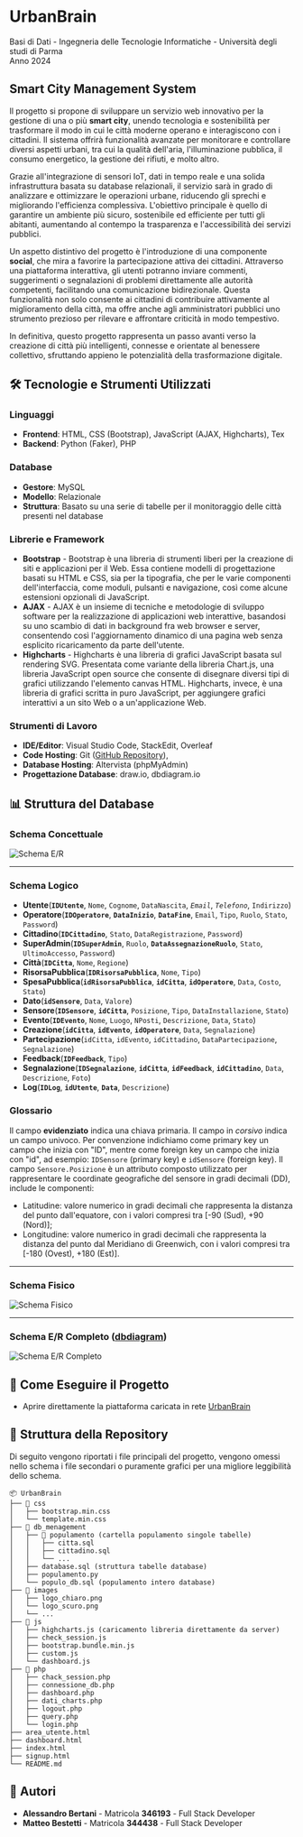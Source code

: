 # **UrbanBrain**

Basi di Dati - Ingegneria delle Tecnologie Informatiche - Università degli studi di Parma	
Anno 2024

## **Smart City Management System**

Il progetto si propone di sviluppare un servizio web innovativo per la gestione di una o più **smart city**, unendo tecnologia e sostenibilità per trasformare il modo in cui le città moderne operano e interagiscono con i cittadini. Il sistema offrirà funzionalità avanzate per monitorare e controllare diversi aspetti urbani, tra cui la qualità dell'aria, l'illuminazione pubblica, il consumo energetico, la gestione dei rifiuti, e molto altro.

Grazie all'integrazione di sensori IoT, dati in tempo reale e una solida infrastruttura basata su database relazionali, il servizio sarà in grado di analizzare e ottimizzare le operazioni urbane, riducendo gli sprechi e migliorando l'efficienza complessiva. L'obiettivo principale è quello di garantire un ambiente più sicuro, sostenibile ed efficiente per tutti gli abitanti, aumentando al contempo la trasparenza e l'accessibilità dei servizi pubblici.

Un aspetto distintivo del progetto è l'introduzione di una componente **social**, che mira a favorire la partecipazione attiva dei cittadini. Attraverso una piattaforma interattiva, gli utenti potranno inviare commenti, suggerimenti o segnalazioni di problemi direttamente alle autorità competenti, facilitando una comunicazione bidirezionale. Questa funzionalità non solo consente ai cittadini di contribuire attivamente al miglioramento della città, ma offre anche agli amministratori pubblici uno strumento prezioso per rilevare e affrontare criticità in modo tempestivo.

In definitiva, questo progetto rappresenta un passo avanti verso la creazione di città più intelligenti, connesse e orientate al benessere collettivo, sfruttando appieno le potenzialità della trasformazione digitale.

## 🛠️ **Tecnologie e Strumenti Utilizzati**

### **Linguaggi**

-   **Frontend**: HTML, CSS (Bootstrap), JavaScript (AJAX, Highcharts), Tex
-   **Backend**: Python (Faker), PHP

### **Database**

-   **Gestore**: MySQL
-   **Modello**: Relazionale
-   **Struttura**: Basato su una serie di tabelle per il monitoraggio delle città presenti nel database

### **Librerie e Framework**

-   **Bootstrap** - Bootstrap è una libreria di strumenti liberi per la creazione di siti e applicazioni per il Web. Essa contiene modelli di progettazione basati su HTML e CSS, sia per la tipografia, che per le varie componenti dell'interfaccia, come moduli, pulsanti e navigazione, così come alcune estensioni opzionali di JavaScript.
-   **AJAX** - AJAX è un insieme di tecniche e metodologie di sviluppo software per la realizzazione di applicazioni web interattive, basandosi su uno scambio di dati in background fra web browser e server, consentendo così l'aggiornamento dinamico di una pagina web senza esplicito ricaricamento da parte dell'utente.
- **Highcharts** - Highcharts è una libreria di grafici JavaScript basata sul rendering SVG. Presentata come variante della libreria Chart.js, una libreria JavaScript open source che consente di disegnare diversi tipi di grafici utilizzando l'elemento canvas HTML. Highcharts, invece, è una libreria di grafici scritta in puro JavaScript, per aggiungere grafici interattivi a un sito Web o a un'applicazione Web.

### **Strumenti di Lavoro**

-   **IDE/Editor**: Visual Studio Code, StackEdit, Overleaf
-   **Code Hosting**: Git ([GitHub Repository](https://github.com/mattebest045/UrbanBrain)),
-   **Database Hosting**: Altervista (phpMyAdmin)
-   **Progettazione Database**: draw.io, dbdiagram.io

## 📊 **Struttura del Database**

### **Schema Concettuale**

![Schema E/R](https://mattebest045.github.io/UrbanBrain/desing_db/schema_scheletro.drawio.png)

----------
### **Schema Logico**

-   **Utente**(**`IDUtente`**, `Nome`, `Cognome`, `DataNascita`, *`Email`*, *`Telefono`*, `Indirizzo`)
-   **Operatore**(**`IDOperatore`**, **`DataInizio`**, **`DataFine`**, `Email`, `Tipo`, `Ruolo`, `Stato`, `Password`)
-   **Cittadino**(**`IDCittadino`**, `Stato`, `DataRegistrazione`, `Password`)
-   **SuperAdmin**(**`IDSuperAdmin`**, `Ruolo`, **`DataAssegnazioneRuolo`**, `Stato`, `UltimoAccesso`, `Password`)
-   **Città**(**`IDCitta`**, `Nome`, `Regione`)
-   **RisorsaPubblica**(**`IDRisorsaPubblica`**, `Nome`, `Tipo`)
-   **SpesaPubblica**(**`idRisorsaPubblica`**, **`idCitta`**, **`idOperatore`**, `Data`, `Costo`, `Stato`)
-   **Dato**(**`idSensore`**, `Data`, `Valore`)
-   **Sensore**(**`IDSensore`**, **`idCitta`**, `Posizione`, `Tipo`, `DataInstallazione`, `Stato`)
-   **Evento**(**`IDEvento`**, `Nome`, `Luogo`, `NPosti`, `Descrizione`, `Data`, `Stato`)
-   **Creazione**(**`idCitta`**, **`idEvento`**, **`idOperatore`**, `Data`, `Segnalazione`)
-   **Partecipazione**(`idCitta`, `idEvento`, `idCittadino`, `DataPartecipazione`, `Segnalazione`)
-   **Feedback**(**`IDFeedback`**, `Tipo`)
-   **Segnalazione**(**`IDSegnalazione`**, **`idCitta`**, **`idFeedback`**, **`idCittadino`**, `Data`, `Descrizione`, `Foto`)
-   **Log**(**`IDLog`**, **`idUtente`**, **`Data`**, `Descrizione`)

### **Glossario**
Il campo **evidenziato** indica una chiava primaria.
Il campo in *corsivo* indica un campo univoco.
Per convenzione indichiamo come primary key un campo che inizia con "ID", mentre come foreign key un campo che inizia con "id", ad esempio: `IDSensore` (primary key) e `idSensore` (foreign key).
Il campo `Sensore.Posizione` è un attributo composto utilizzato per rappresentare le coordinate geografiche del sensore in gradi decimali (DD), include le componenti:

 - Latitudine: valore numerico in gradi decimali che rappresenta la distanza del punto dall'equatore, con i valori compresi tra [-90 (Sud), +90 (Nord)];
 - Longitudine: valore numerico in gradi decimali che rappresenta la distanza del punto dal Meridiano di Greenwich, con i valori compresi tra [-180 (Ovest), +180 (Est)].

----------

### **Schema Fisico**

![Schema Fisico](https://mattebest045.github.io/UrbanBrain/desing_db/schema_concettuale.png)

----------

### **Schema E/R Completo** ([dbdiagram](https://dbdocs.io/mattebest045/UrbanBrain/v/1?view=relationships))

![Schema E/R Completo](https://mattebest045.github.io/UrbanBrain/desing_db/diagramma_db.png)

## 🚀 **Come Eseguire il Progetto**

 - Aprire direttamente la piattaforma caricata in rete [UrbanBrain](https://urbanbrain.altervista.org/) 

## 📂 **Struttura della Repository**

Di seguito vengono riportati i file principali del progetto, vengono omessi nello schema i file secondari o puramente grafici per una migliore leggibilità dello schema.

```
📦 UrbanBrain
├── 📁 css
│   ├── bootstrap.min.css
│   └── template.min.css
├── 📁 db_menagement
│   ├── 📁 populamento (cartella populamento singole tabelle)
│	│   ├── citta.sql
│	│   ├── cittadino.sql
│	│   └── ...
│   ├── database.sql (struttura tabelle database)
│   ├── populamento.py
│   └── populo_db.sql (populamento intero database)
├── 📁 images
│   ├── logo_chiaro.png
│   └── logo_scuro.png
│   └── ...
├── 📁 js
│   ├── highcharts.js (caricamento libreria direttamente da server)
│   ├── check_session.js
│   ├── bootstrap.bundle.min.js
│   ├── custom.js
│   └── dashboard.js
├── 📁 php
│   ├── chack_session.php
│   ├── connessione_db.php
│   ├── dashboard.php
│   ├── dati_charts.php
│   ├── logout.php
│   ├── query.php
│   └── login.php
├── area_utente.html
├── dashboard.html
├── index.html
├── signup.html
└── README.md

```

## 📌 **Autori**

-   **Alessandro Bertani** - Matricola **346193** - Full Stack Developer
-   **Matteo Bestetti** - Matricola **344438** - Full Stack Developer

